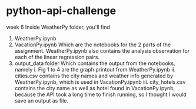 # python-api-challenge
 week 6 
Inside WeatherPy folder, you'll find
1. WeatherPy.ipynb
2. VacationPy.ipynb
    Which are the notebooks for the 2 parts of the assignment.
    WeatherPy.ipynb also contains the analysis observation for each of the linear regression pairs.
3. output_data folder
    Which contains the output from the notebooks, namely
    i. Fig 1 to 4 are the graph printout from WeatherPy.ipynb
    ii. cities.csv contains the city names and weather info generated by WeatherPy.ipynb, which is used in VacationPy.ipynb
    iii. city_hotels.csv contains the city name as well as hotel found in VacationPy.ipynb, because the API took a long time to finish running, so I thought I would save an output as file.
    